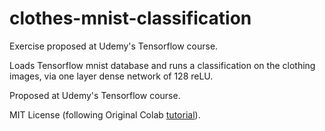 # clothes-mnist-classification
Exercise proposed at Udemy's Tensorflow course.

Loads Tensorflow mnist database and runs a classification on the clothing images, via one layer dense network of 128 reLU.

Proposed at Udemy's Tensorflow course.

MIT License (following Original Colab <a href="https://colab.research.google.com/github/tensorflow/examples/blob/master/courses/udacity_intro_to_tensorflow_for_deep_learning/l03c01_classifying_images_of_clothing.ipynb#scrollTo=vasWnqRgy1H4">tutorial</a>).
